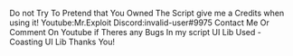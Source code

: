 Do not Try To Pretend that You Owned The Script
give me a Credits when using it!
Youtube:Mr.Exploit
Discord:invalid-user#9975
Contact Me Or Comment On Youtube if Theres any Bugs
In my script
UI Lib Used - Coasting UI Lib
Thanks You!
